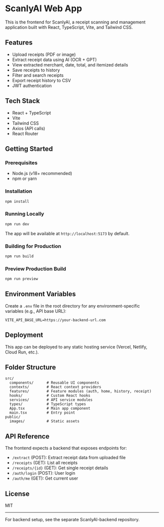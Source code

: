 # ScanlyAI Web App

This is the frontend for ScanlyAI, a receipt scanning and management application built with React, TypeScript, Vite, and Tailwind CSS.

## Features
- Upload receipts (PDF or image)
- Extract receipt data using AI (OCR + GPT)
- View extracted merchant, date, total, and itemized details
- Save receipts to history
- Filter and search receipts
- Export receipt history to CSV
- JWT authentication

## Tech Stack
- React + TypeScript
- Vite
- Tailwind CSS
- Axios (API calls)
- React Router

## Getting Started

### Prerequisites
- Node.js (v18+ recommended)
- npm or yarn

### Installation
```bash
npm install
```

### Running Locally
```bash
npm run dev
```

The app will be available at `http://localhost:5173` by default.

### Building for Production
```bash
npm run build
```

### Preview Production Build
```bash
npm run preview
```

## Environment Variables
Create a `.env` file in the root directory for any environment-specific variables (e.g., API base URL):
```
VITE_API_BASE_URL=https://your-backend-url.com
```

## Deployment
This app can be deployed to any static hosting service (Vercel, Netlify, Cloud Run, etc.).

## Folder Structure
```
src/
  components/      # Reusable UI components
  contexts/        # React context providers
  features/        # Feature modules (auth, home, history, receipt)
  hooks/           # Custom React hooks
  services/        # API service modules
  types/           # TypeScript types
  App.tsx          # Main app component
  main.tsx         # Entry point 
public/
  images/          # Static assets
```

## API Reference
The frontend expects a backend that exposes endpoints for:
- `/extract` (POST): Extract receipt data from uploaded file
- `/receipts` (GET): List all receipts
- `/receipts/{id}` (GET): Get single receipt details
- `/auth/login` (POST): User login
- `/auth/me` (GET): Get current user

## License
MIT

---
For backend setup, see the separate ScanlyAI-backend repository.
